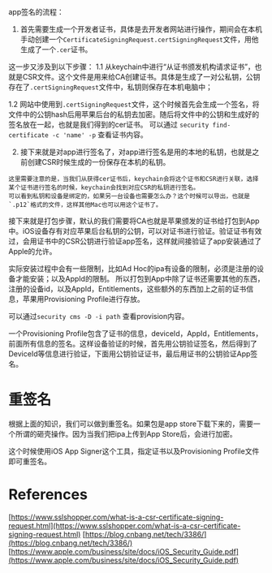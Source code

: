 
app签名的流程：
1. 首先需要生成一个开发者证书，具体是去开发者网站进行操作，期间会在本机手动创建一个`CertificateSigningRequest.certSigningRequest`文件，用他生成了一个`.cer`证书。

这一步又涉及到以下步骤：
1.1 从keychain中进行“从证书颁发机构请求证书”，也就是CSR文件。这个文件是用来给CA创建证书。具体是生成了一对公私钥，公钥存在了`.certSigningRequest`文件中，私钥则保存在本机电脑中；

1.2 网站中使用到`.certSigningRequest`文件，这个时候首先会生成一个签名，将文件中的公钥hash后用苹果后台的私钥去加密。随后将文件中的公钥和生成好的签名放在一起，也就是我们得到的cer证书。
可以通过 `security find-certificate -c 'name' -p` 查看证书内容。

2. 接下来就是对app进行签名了，对app进行签名是用的本地的私钥，也就是之前创建CSR时候生成的一份保存在本机的私钥。

```
这里需要注意的是，当我们从获得cer证书后，keychain会将这个证书和CSR进行关联，选择某个证书进行签名的时候，keychain会找到对应CSR的私钥进行签名。
可以看到私钥和设备是绑定的，如果另一台设备也需要怎么办？这个时候可以导出，也就是`.p12`格式的文件，这样其他Mac也可以用这个证书了。
```

接下来就是打包步骤，默认的我们需要将CA也就是苹果颁发的证书给打包到App中。iOS设备存有对应苹果后台私钥的公钥，可以对证书进行验证。验证证书有效过，会用证书中的CSR公钥进行验证app签名，这样就间接验证了app安装通过了Apple的允许。

实际安装过程中会有一些限制，比如Ad Hoc的ipa有设备的限制，必须是注册的设备才能安装；以及AppId的限制。
所以打包到App中除了证书还需要其他的东西，注册的设备id，以及AppId，Entitlements，这些额外的东西加上之前的证书信息，苹果用Provisioning Profile进行存放。

可以通过`security cms -D -i path` 查看provision内容。

一个Provisioning Profile包含了证书的信息，deviceId，AppId，Entitlements，前面所有信息的签名。这样设备验证的时候，首先用公钥验证签名，然后得到了DeviceId等信息进行验证，下面用公钥验证证书，最后用证书的公钥验证App签名。

# 重签名

根据上面的知识，我们可以做到重签名。如果包是app store下载下来的，需要一个所谓的砸壳操作。因为当我们把ipa上传到App Store后，会进行加密。

这个时候使用iOS App Signer这个工具，指定证书以及Provisioning Profile文件即可重签名。

# References

[https://www.sslshopper.com/what-is-a-csr-certificate-signing-request.html](https://www.sslshopper.com/what-is-a-csr-certificate-signing-request.html)
[https://blog.cnbang.net/tech/3386/](https://blog.cnbang.net/tech/3386/)
[https://www.apple.com/business/site/docs/iOS_Security_Guide.pdf](https://www.apple.com/business/site/docs/iOS_Security_Guide.pdf)
